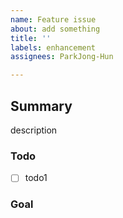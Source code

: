```yaml
---
name: Feature issue
about: add something
title: ''
labels: enhancement
assignees: ParkJong-Hun

---
```


## Summary
description

### Todo
- [ ] todo1

### Goal
